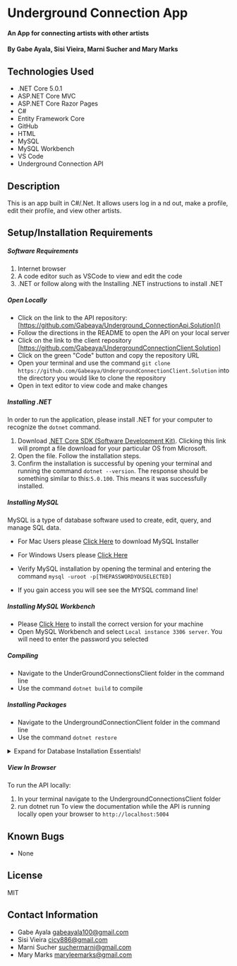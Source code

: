 # Underground Connection App

#### An App for connecting artists with other artists

#### By Gabe Ayala, Sisi Vieira, Marni Sucher and Mary Marks

## Technologies Used

- .NET Core 5.0.1
- ASP.NET Core MVC
- ASP.NET Core Razor Pages
- C#
- Entity Framework Core
- GitHub
- HTML
- MySQL
- MySQL Workbench
- VS Code
- Underground Connection API

## Description

This is an app built in C#/.Net. It allows users log in a nd out, make a profile, edit their profile, and view other artists. 

## Setup/Installation Requirements

##### Software Requirements

1. Internet browser
2. A code editor such as VSCode to view and edit the code
3. .NET or follow along with the Installing .NET instructions to install .NET

##### Open Locally

- Click on the link to the API repository: [https://github.com/Gabeaya/Underground_ConnectionApi.Solution]()
- Follow the directions in the README to open the API on your local server
- Click on the link to the client repository [https://github.com/Gabeaya/UndergroundConnectionClient.Solution]
- Click on the green "Code" button and copy the repository URL
- Open your terminal and use the command `git clone https://github.com/Gabeaya/UndergroundConnectionClient.Solution` into the directory you would like to clone the repository
- Open in text editor to view code and make changes

##### Installing .NET

In order to run the application, please install .NET for your computer to recognize the `dotnet` command.

1. Download [.NET Core SDK (Software Development Kit)](https://dotnet.microsoft.com/download/dotnet). Clicking this link will prompt a file download for your particular OS from Microsoft.
2. Open the file. Follow the installation steps.
3. Confirm the installation is successful by opening your terminal and running the command `dotnet --version`. The response should be something similar to this:`5.0.100`. This means it was successfully installed.

##### Installing MySQL

MySQL is a type of database software used to create, edit, query, and manage SQL data.

- For Mac Users please [Click Here](https://dev.mysql.com/downloads/file/?id=484914) to download MySQL Installer
- For Windows Users please [Click Here](https://dev.mysql.com/downloads/file/?id=484919)

- Verify MySQL installation by opening the terminal and entering the command `mysql -uroot -p[THEPASSWORDYOUSELECTED]`
- If you gain access you will see see the MYSQL command line!

##### Installing MySQL Workbench

- Please [Click Here](https://dev.mysql.com/downloads/workbench/) to install the correct version for your machine
- Open MySQL Workbench and select `Local instance 3306 server`. You will need to enter the password you selected

##### Compiling

- Navigate to the UnderGroundConnectionsClient folder in the command line
- Use the command `dotnet build` to compile

##### Installing Packages

- Navigate to the UndergroundConnectionClient folder in the command line
- Use the command `dotnet restore`

<details>

  <summary>Expand for Database Installation Essentials!</summary>

### Database Connection

Create a connection string to connect the database to the web application

1. Create a file in the root directory called `appsettings.json`
2. Add the code below:

```
{
  "Logging": {
    "LogLevel": {
      "Default": "Warning",
      "Microsoft": "Information",
      "Microsoft.Hosting.Lifetime": "Information"
    }
  },
  "AllowedHosts": "*",
  "ConnectionStrings": {
      "DefaultConnection": "Server=localhost;Port=3306;database=[YOUR-DATABASE-NAME-HERE];uid=[YOUR-USERNAME-HERE];pwd=[YOUR-PASSWORD-HERE];"
  }
}
```

- Update all the information above in the square brackets. Change the server, port, and uid if necessary.

</details>

##### View In Browser
To run the API locally:
1. In your terminal navigate to the UndergroundConnectionsClient folder
2. run dotnet run
To view the documentation while the API is running locally open your browser to `http://localhost:5004`

## Known Bugs

* None

## License

MIT

## Contact Information

* Gabe Ayala <gabeayala100@gmail.com>
* Sisi Vieira <cicy886@gmail.com>
* Marni Sucher <suchermarni@gmail.com>
* Mary Marks <maryleemarks@gmail.com>